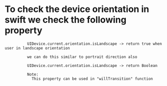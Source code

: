 # To check the device orientation in swift we check the following property

              UIDevice.current.orientation.isLandscape -> return true when user in landscape orientation
              
              we can do this similar to portrait direction also
              
              UIDevice.current.orientation.isLandscape -> return Boolean

              Note:
                This property can be used in "willTransition" function
